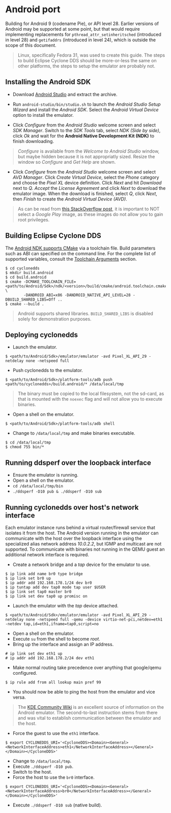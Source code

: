 # Android port

Building for Android 9 (codename Pie), or API level 28. Earlier versions of
Android may be supported at some point, but that would require implementing
replacements for `pthread_attr_setinheritsched` (introduced in level 28) and
`getifaddrs` (introduced in level 24), which is outside the scope of this
document.

> Linux, specifically Fedora 31, was used to create this guide. The steps to
> build Eclipse Cyclone DDS should be more-or-less the same on other
> platforms, the steps to setup the emulator are probably not.


## Installing the Android SDK

[1]: https://developer.android.com/studio
[2]: https://stackoverflow.com/questions/43923996/adb-root-is-not-working-on-emulator-cannot-run-as-root-in-production-builds

 * Download [Android Studio](1) and extract the archive.

 * Run `android-studio/bin/studio.sh` to launch the *Android Studio Setup
   Wizard* and install the *Android SDK*. Select the *Android Virtual Device*
   option to install the emulator.

 * Click *Configure* from the *Android Studio* welcome screen and select
   *SDK Manager*. Switch to the *SDK Tools* tab, select *NDK (Side by side)*,
   click *Ok* and wait for the **Android Native Development Kit (NDK)** to
   finish downloading.

> *Configure* is available from the *Welcome to Android Studio* window, but
> maybe hidden because it is not appropriatly sized. Resize the window so
> *Configure* and *Get Help* are shown.

 * Click *Configure* from the *Android Studio* welcome screen and select
   *AVD Manager*. Click *Create Virtual Device*, select the *Phone* category
   and choose the *Pixel XL* device definition. Click *Next* and hit
   *Download* next to *Q*. *Accept* the *License Agreement* and click *Next*
   to download the emulator image. When the download is finished, select *Q*,
   click *Next*, then *Finish* to create the *Android Virtual Device (AVD)*.

> As can be read from [this StackOverflow post](2), it is important to NOT
> select a *Google Play* image, as these images do not allow you to gain
> root privileges.


## Building Eclipse Cyclone DDS

[3]: https://developer.android.com/ndk/guides/cmake
[4]: https://developer.android.com/ndk/guides/cmake#variables

The [Android NDK supports CMake](3) via a toolchain file. Build parameters
such as ABI can specified on the command line. For the complete list of
supported variables, consult the [Toolchain Arguments](4) section.

```
$ cd cyclonedds
$ mkdir build.android
$ cd build.android
$ cmake -DCMAKE_TOOLCHAIN_FILE=<path/to/Android/Sdk>/ndk/<version>/build/cmake/android.toolchain.cmake \
        -DANDROID_ABI=x86 -DANDROID_NATIVE_API_LEVEL=28 -DBUILD_SHARED_LIBS=Off ..
$ cmake --build .
```

> Android supports shared libraries. `BUILD_SHARED_LIBS` is disabled solely
> for demonstration purposes.


## Deploying cyclonedds
 * Launch the emulator.
```
$ <path/to/Android/Sdk>/emulator/emulator -avd Pixel_XL_API_29 -netdelay none -netspeed full
```

 * Push cyclonedds to the emulator.
```
$ <path/to/Android/Sdk>/platform-tools/adb push <path/to/cyclonedds>/build.android/* /data/local/tmp
```

> The binary must be copied to the local filesystem, not the sd-card, as that
> is mounted with the `noexec` flag and will not allow you to execute
> binaries.

 * Open a shell on the emulator.
```
$ <path/to/Android/Sdk>/platform-tools/adb shell
```

 * Change to `/data/local/tmp` and make binaries executable.
```
$ cd /data/local/tmp
$ chmod 755 bin/*
```


## Running ddsperf over the loopback interface
 * Ensure the emulator is running.
 * Open a shell on the emulator.
 * `cd /data/local/tmp/bin`
 * `./ddsperf -D10 pub & ./ddsperf -D10 sub`


## Running cyclonedds over host's network interface
Each emulator instance runs behind a virtual router/firewall service that
isolates it from the host. The Android version running in the emulator can
communicate with the host over the loopback interface using the specialized
alias network address *10.0.2.2*, but IGMP and multicast are not supported.
To communicate with binaries not running in the QEMU guest an additional
network interface is required.

 * Create a network bridge and a *tap* device for the emulator to use.
```
$ ip link add name br0 type bridge
$ ip link set br0 up
$ ip addr add 192.168.178.1/24 dev br0
$ ip tuntap add dev tap0 mode tap user $USER
$ ip link set tap0 master br0
$ ip link set dev tap0 up promisc on
```

 * Launch the emulator with the *tap* device attached.
```
$ <path/to/Android/Sdk>/emulator/emulator -avd Pixel_XL_API_29 -netdelay none -netspeed full -qemu -device virtio-net-pci,netdev=eth1 -netdev tap,id=eth1,ifname=tap0,script=no
```

 * Open a shell on the emulator.
 * Execute `su` from the shell to become *root*.
 * Bring up the interface and assign an IP address.
```
# ip link set dev eth1 up
# ip addr add 192.168.178.2/24 dev eth1
```

 * Make normal routing take precedence over anything that google/qemu configured.
```
$ ip rule add from all lookup main pref 99
```

 * You should now be able to ping the host from the emulator and vice versa.

> The [KDE Community Wiki](5) is an excellent source of information on the
> Android emulator. The second-to-last instruction stems from there and was
> vital to establish communication between the emulator and the host.

[5]: https://community.kde.org/KDEConnect/Android_Emulator

 * Force the guest to use the `eth1` interface.
```
$ export CYCLONEDDS_URI='<CycloneDDS><Domain><General><NetworkInterfaceAddress>eth1</NetworkInterfaceAddress></General></Domain></CycloneDDS>'
```

 * Change to `/data/local/tmp`.
 * Execute `./ddsperf -D10 pub`.
 * Switch to the host.
 * Force the host to use the `br0` interface.
```
$ export CYCLONEDDS_URI='<CycloneDDS><Domain><General><NetworkInterfaceAddress>br0</NetworkInterfaceAddress></General></Domain></CycloneDDS>'
```
 * Execute `./ddsperf -D10 sub` (native build).

